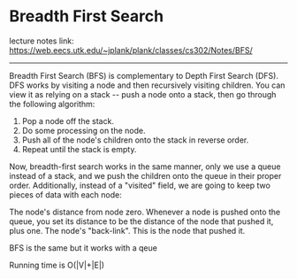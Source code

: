 # Breadth First Search
lecture notes link: https://web.eecs.utk.edu/~jplank/plank/classes/cs302/Notes/BFS/

---

Breadth First Search (BFS) is complementary to Depth First Search (DFS). DFS works by visiting a node and then recursively visiting children. You can view it as relying on a stack -- push a node onto a stack, then go through the following algorithm:
1. Pop a node off the stack.
2. Do some processing on the node.
3. Push all of the node's children onto the stack in reverse order.
4. Repeat until the stack is empty.

Now, breadth-first search works in the same manner, only we use a queue instead of a stack, and we push the children onto the queue in their proper order. Additionally, instead of a "visited" field, we are going to keep two pieces of data with each node:

The node's distance from node zero. Whenever a node is pushed onto the queue, you set its distance to be the distance of the node that pushed it, plus one.
The node's "back-link". This is the node that pushed it.

BFS is the same but it works with a qeue

Running time is O(|V|+|E|)